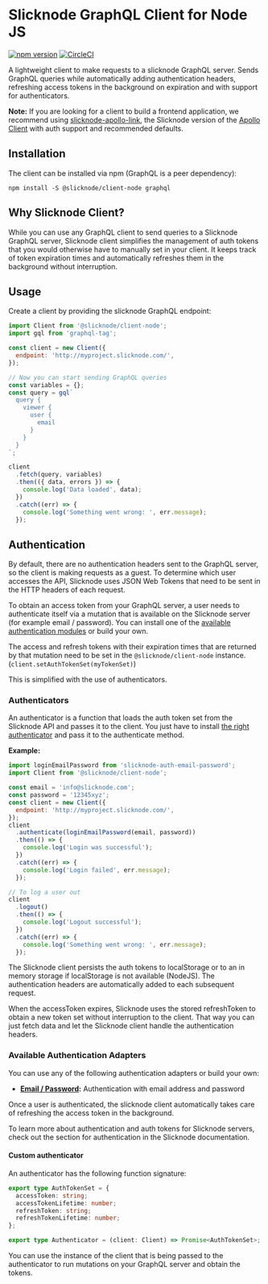 # Slicknode GraphQL Client for Node JS

[![npm version](https://badge.fury.io/js/@slicknode/client-node.svg)](https://badge.fury.io/js/@slicknode/client-node)
[![CircleCI](https://circleci.com/gh/slicknode/@slicknode/client-node.svg?style=shield)](https://circleci.com/gh/slicknode/@slicknode/client-node)

A lightweight client to make requests to a slicknode GraphQL server. Sends GraphQL queries while automatically
adding authentication headers, refreshing access tokens in the background on expiration and with support
for authenticators.

**Note:** If you are looking for a client to build a frontend application, we recommend using [slicknode-apollo-link](https://github.com/slicknode/slicknode-apollo-link),
the Slicknode version of the [Apollo Client](https://www.apollographql.com/client) with auth support and recommended
defaults.

## Installation

The client can be installed via npm (GraphQL is a peer dependency):

    npm install -S @slicknode/client-node graphql

## Why Slicknode Client?

While you can use any GraphQL client to send queries to a Slicknode GraphQL server, Slicknode client simplifies the management
of auth tokens that you would otherwise have to manually set in your client. It keeps track of token expiration times
and automatically refreshes them in the background without interruption.

## Usage

Create a client by providing the slicknode GraphQL endpoint:

```javascript
import Client from '@slicknode/client-node';
import gql from 'graphql-tag';

const client = new Client({
  endpoint: 'http://myproject.slicknode.com/',
});

// Now you can start sending GraphQL queries
const variables = {};
const query = gql`
  query {
    viewer {
      user {
        email
      }
    }
  }
`;

client
  .fetch(query, variables)
  .then(({ data, errors }) => {
    console.log('Data loaded', data);
  })
  .catch((err) => {
    console.log('Something went wrong: ', err.message);
  });
```

## Authentication

By default, there are no authentication headers sent to the GraphQL server, so the
client is making requests as a guest. To determine which user accesses the API, Slicknode uses JSON Web Tokens
that need to be sent in the HTTP headers of each request.

To obtain an access token from your GraphQL server, a user needs to authenticate itself via a mutation that is
available on the Slicknode server (for example email / password). You can install one of the [available authentication
modules](#available-authentication-adapters) or build your own.

The access and refresh tokens with their expiration times that are returned by that mutation need to be
set in the `@slicknode/client-node` instance. (`client.setAuthTokenSet(myTokenSet)`)

This is simplified with the use of authenticators.

### Authenticators

An authenticator is a function that loads the auth token set from the Slicknode API and passes it to the client.
You just have to install [the right authenticator](#available-authentication-adapters) and pass it to the authenticate method.

**Example:**

```javascript
import loginEmailPassword from 'slicknode-auth-email-password';
import Client from '@slicknode/client-node';

const email = 'info@slicknode.com';
const password = '12345xyz';
const client = new Client({
  endpoint: 'http://myproject.slicknode.com/',
});
client
  .authenticate(loginEmailPassword(email, password))
  .then(() => {
    console.log('Login was successful');
  })
  .catch((err) => {
    console.log('Login failed', err.message);
  });

// To log a user out
client
  .logout()
  .then(() => {
    console.log('Logout successful');
  })
  .catch((err) => {
    console.log('Something went wrong: ', err.message);
  });
```

The Slicknode client persists the auth tokens to localStorage or to an in memory storage if localStorage is
not available (NodeJS). The authentication headers are automatically added to each subsequent request.

When the accessToken expires, Slicknode uses the stored refreshToken to obtain a new token set without interruption
to the client. That way you can just fetch data and let the Slicknode client handle the authentication headers.

### Available Authentication Adapters

You can use any of the following authentication adapters or build your own:

- **[Email / Password](https://github.com/slicknode/slicknode-auth-email-password):** Authentication with
  email address and password

Once a user is authenticated, the slicknode client automatically takes care of
refreshing the access token in the background.

To learn more about authentication and auth tokens for Slicknode servers, check out the section for authentication in
the Slicknode documentation.

#### Custom authenticator

An authenticator has the following function signature:

```typescript
export type AuthTokenSet = {
  accessToken: string;
  accessTokenLifetime: number;
  refreshToken: string;
  refreshTokenLifetime: number;
};

export type Authenticator = (client: Client) => Promise<AuthTokenSet>;
```

You can use the instance of the client that is being passed to the authenticator to run mutations
on your GraphQL server and obtain the tokens.
